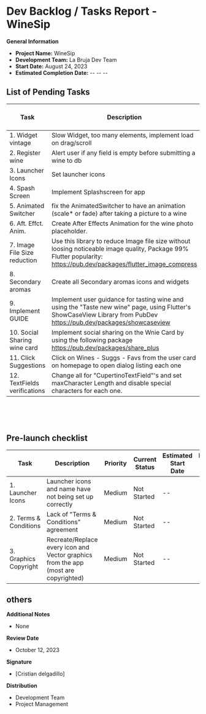 # Dev Backlog / Tasks Report - WineSip

**General Information**
- **Project Name:** WineSip
- **Development Team:** La Bruja Dev Team
- **Start Date:** August 24, 2023
- **Estimated Completion Date:** -- -- --

## List of Pending Tasks

| Task         | Description                                 | Priority | Current Status | Estimated Start Date | Estimated Finish Date | Responsible |
|--------------|---------------------------------------------|----------|----------------|-----------------------|------------------------|-------------|
| 1. Widget vintage     | Slow Widget, too many elements, implement load on drag/scroll                 | Medium     | Finished    | --        | --        | Cristian D.        |
| 2. Register wine  | Alert user if any field is empty before submitting a wine to db | High     | Finished    | August 30, 2023       | Septempber 1, 2023        | Cristian D.       |
| 3. Launcher Icons   | Set launcher icons              | Medium   | Not Started    | --       | --        | Cristian D.      |
| 4. Spash Screen      | Implement Splashscreen for app         | Medium   | Not Started    | --       | --      | Cristian D.         |
| 5. Animated Switcher      | fix the AnimatedSwitcher to have an animation (scale* or fade) after taking a picture to a wine         | Medium   | Not Started    | --       | --      | Cristian D.         |
| 6. Aft. Effct. Anim.      | Create After Effects Animation for the wine photo placeholder.         | Medium   | Not Started    | --       | --      | Cristian D.         |
| 7. Image File Size reduction      | Use this library to reduce Image file size without loosing noticeable image quality, Package 99% Flutter popularity:  https://pub.dev/packages/flutter_image_compress       | High   | Finished    | --       | --      | Cristian D.         |
| 8. Secondary aromas      | Create all Secondary aromas icons and widgets         | Medium   | Not Started    | --       | --      | Cristian D.         |
| 9. Implement GUIDE      | Implement user guidance for tasting wine and using the "Taste new wine" page, using Flutter's ShowCaseView Library from PubDev https://pub.dev/packages/showcaseview        | Medium   | Not Started    | --       | --      | Cristian D.         |
| 10. Social Sharing wine card      | Implement social sharing on the Wnie Card by using the following package https://pub.dev/packages/share_plus        | Medium   | Not Started    | --       | --      | Cristian D.         |
| 11. Click Suggestions      | Click on Wines - Suggs - Favs from the user card on homepage to open dialog listing each one        | Medium   | Finished    | --       | --      | Cristian D.         |
| 12. TextFields verifications      | Change all for "CupertinoTextField"'s and set maxCharacter Length and disable special characters for each one.        | Medium   | Not Started    | --       | --      | Cristian D.         |




<br>
<br>
<br>


## Pre-launch checklist

| Task         | Description                                 | Priority | Current Status | Estimated Start Date | Estimated Finish Date | Responsible |
|--------------|---------------------------------------------|----------|----------------|-----------------------|------------------------|-------------|
| 1. Launcher Icons     | Launcher icons and name have not being set up correctly                 | Medium     | Not Started    | --        | --        | Cristian D.        |
| 2. Terms & Conditions     | Lack of "Terms & Conditions" agreement                 | Medium     | Not Started    | --        | --        | Cristian D.        |
| 3. Graphics Copyright     | Recreate/Replace every icon and Vector graphics from the app (most are copyrighted)                 | Medium     | Not Started    | --        | --        | Cristian D.        |



## others

**Additional Notes**
- None

**Review Date**
- October 12, 2023

**Signature**
- [Cristian delgadillo]

**Distribution**
- Development Team
- Project Management
